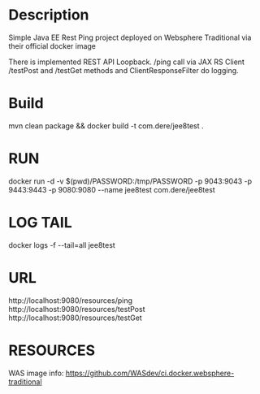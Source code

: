 # Description
Simple Java EE Rest Ping project deployed on Websphere Traditional via their official docker image

There is implemented REST API Loopback.
/ping call via JAX RS Client /testPost and /testGet methods and ClientResponseFilter do logging.

# Build
mvn clean package && docker build -t com.dere/jee8test .

# RUN
docker run -d -v $(pwd)/PASSWORD:/tmp/PASSWORD -p 9043:9043 -p 9443:9443 -p 9080:9080 --name jee8test com.dere/jee8test

# LOG TAIL
docker logs -f --tail=all jee8test

# URL
http://localhost:9080/resources/ping
http://localhost:9080/resources/testPost
http://localhost:9080/resources/testGet

# RESOURCES
WAS image info: https://github.com/WASdev/ci.docker.websphere-traditional

